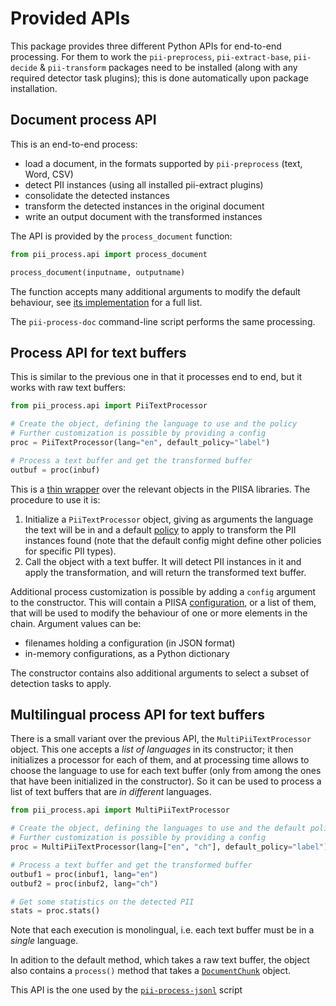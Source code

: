 # Provided APIs

This package provides three different Python APIs for end-to-end processing.
For them to work the `pii-preprocess`, `pii-extract-base`, `pii-decide`
& `pii-transform` packages need to be installed (along with any required
detector task plugins); this is done automatically upon package installation.


## Document process API

This is an end-to-end process:
 - load a document, in the formats supported by `pii-preprocess` (text, Word,
   CSV)
 - detect PII instances (using all installed pii-extract plugins)
 - consolidate the detected instances
 - transform the detected instances in the original document
 - write an output document with the transformed instances

The API is provided by the `process_document` function:

```Python
from pii_process.api import process_document

process_document(inputname, outputname)
```

The function accepts many additional arguments to modify the default
behaviour, see [its implementation] for a full list.


The `pii-process-doc` command-line script performs the same processing.



## Process API for text buffers

This is similar to the previous one in that it processes end to end, but it
works with raw text buffers:

```Python
from pii_process.api import PiiTextProcessor

# Create the object, defining the language to use and the policy
# Further customization is possible by providing a config
proc = PiiTextProcessor(lang="en", default_policy="label")

# Process a text buffer and get the transformed buffer
outbuf = proc(inbuf)
```

This is a [thin wrapper] over the relevant objects in the PIISA libraries.
The procedure to use it is:
 1. Initialize a `PiiTextProcessor` object, giving as arguments the language
    the text will be in and a default [policy] to apply to transform the
	PII instances found (note that the default config might define other
	policies for specific PII types).
 2. Call the object with a text buffer. It will detect PII instances in it
    and apply the transformation, and will return the transformed text buffer.

Additional process customization is possible by adding a `config` argument to
the constructor. This will contain a PIISA [configuration], or a list of them,
that will be used to modify the behaviour of one or more elements in the
chain. Argument values can be:
 * filenames holding a configuration (in JSON format)
 * in-memory configurations, as a Python dictionary

The constructor contains also additional arguments to select a subset of
detection tasks to apply.


## Multilingual process API for text buffers

There is a small variant over the previous API, the `MultiPiiTextProcessor`
object. This one accepts a _list of languages_ in its constructor; it then
initializes a processor for each of them, and at processing time allows to choose
the language to use for each text buffer (only from among the ones that have been
initialized in the constructor). So it can be used to process a list of text
buffers that are _in different_ languages.

```Python
from pii_process.api import MultiPiiTextProcessor

# Create the object, defining the languages to use and the default policy
# Further customization is possible by providing a config
proc = MultiPiiTextProcessor(lang=["en", "ch"], default_policy="label")

# Process a text buffer and get the transformed buffer
outbuf1 = proc(inbuf1, lang="en")
outbuf2 = proc(inbuf2, lang="ch")

# Get some statistics on the detected PII
stats = proc.stats()
```

Note that each execution is monolingual, i.e. each text buffer must be in a
_single_ language.

In adition to the default method, which takes a raw text buffer, the object also
contains a `process()` method that takes a [`DocumentChunk`] object.

This API is the one used by the [`pii-process-jsonl`] script


[its implementation]: ../src/pii_process/api/document.py
[thin wrapper]: ../src/pii_process/api/chunk.py
[policy]: https://github.com/piisa/pii-transform/tree/main/doc/policies.md
[configuration]: https://github.com/piisa/piisa/tree/main/docs/configuration.md
[`DocumentChunk`]: https://github.com/piisa/pii-data/blob/main/doc/chunks.md
[`pii-process-jsonl`]: jsonl.md
